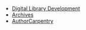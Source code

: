 
+ [Digital Library Development](/)
+ [Archives](http://archives.caltech.edu)
+ [AuthorCarpentry](http://caltechlibrary.github.io/AuthorCarpentry)

